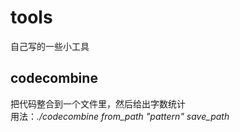 # tools
自己写的一些小工具
## codecombine
把代码整合到一个文件里，然后给出字数统计  
用法：*./codecombine from_path "pattern" save_path*
